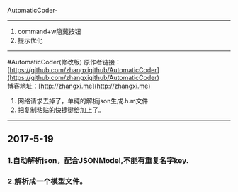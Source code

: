 AutomaticCoder-
___
1. command+w隐藏按钮
2. 提示优化
___
#AutomaticCoder(修改版)
原作者链接：[https://github.com/zhangxigithub/AutomaticCoder](https://github.com/zhangxigithub/AutomaticCoder)      
博客地址：[http://zhangxi.me](http://zhangxi.me)    

1. 网络请求去掉了，单纯的解析json生成.h.m文件
2. 把复制粘贴的快捷键给加上了。

---
## 2017-5-19 ##

### 1.自动解析json，配合JSONModel,不能有重复名字key.
### 2.解析成一个模型文件。